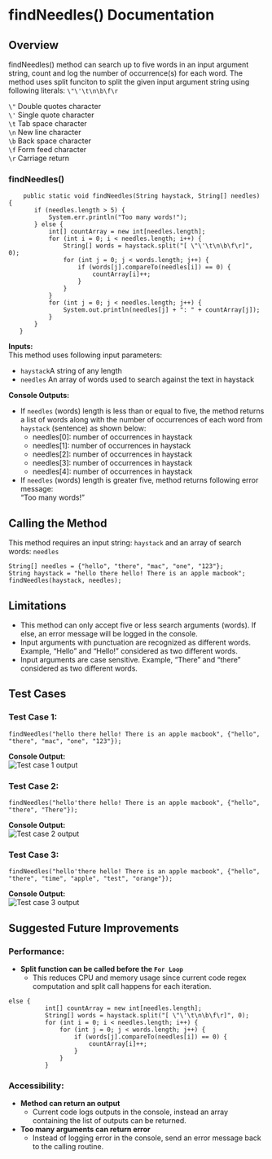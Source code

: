 # findNeedles() Documentation

## Overview

findNeedles() method can search up to five words in an input argument string, count and log the number of occurrence(s) for each word. The method uses split funciton to split the given input argument string using following literals: ```\"\'\t\n\b\f\r ```

```\"``` Double quotes character  
```\'``` Single quote character  
```\t``` Tab space character  
```\n``` New line character  
```\b``` Back space character  
```\f``` Form feed character  
```\r``` Carriage return  
### findNeedles()
 ```
     public static void findNeedles(String haystack, String[] needles) {
        if (needles.length > 5) {
            System.err.println("Too many words!");
        } else {
            int[] countArray = new int[needles.length];
            for (int i = 0; i < needles.length; i++) {
                String[] words = haystack.split("[ \"\'\t\n\b\f\r]", 0);
                for (int j = 0; j < words.length; j++) {
                    if (words[j].compareTo(needles[i]) == 0) {
                        countArray[i]++;
                    }
                }
            }
            for (int j = 0; j < needles.length; j++) {
                System.out.println(needles[j] + ": " + countArray[j]);
            }
        }
    }
 
 ```  
**Inputs:**  
 This method uses following input parameters:  
* 	```haystack```A string of any length  
* 	```needles``` An array of words used to search against the text in haystack

**Console Outputs:**  
* If ```needles``` (words) length is less than or equal to five, the method returns a list of words along with the number of occurrences of each word from ```haystack``` (sentence) as shown below:  
    * needles[0]: number of occurrences in haystack  
    * needles[1]: number of occurrences in haystack  
    * needles[2]: number of occurrences in haystack  
    * needles[3]: number of occurrences in haystack  
    * needles[4]: number of occurrences in haystack  
 * If ```needles``` (words) length is greater five, method returns following error message:  
    “Too many words!”  

 
 ## Calling the Method  
 
  This method requires an input string: ```haystack``` and an array of search words: ```needles```  
  
  ```
  String[] needles = {"hello", "there", "mac", "one", "123"};
  String haystack = "hello there hello! There is an apple macbook";
  findNeedles(haystack, needles);
```  
## Limitations
  
* This method can only accept five or less search arguments (words). If else, an error message will be logged in the console.  
* Input arguments with punctuation are recognized as different words. Example, “Hello” and “Hello!” considered as two different words.  
* Input arguments are case sensitive. Example, “There” and “there” considered as two different words.  
 
## Test Cases  

  ### Test Case 1:
  ```findNeedles("hello there hello! There is an apple macbook", {"hello", "there", "mac", "one", "123"});```  

  **Console Output:**  
 ![Test case 1 output](https://github.com/hemsmalli5/Writing-Sample-findNeedle-/blob/main/testCase1_Output.png)  

  ### Test Case 2:
  ```findNeedles("hello'there hello! There is an apple macbook", {"hello", "there", "There"});```  

  **Console Output:**  
  ![Test case 2 output](https://github.com/hemsmalli5/Writing-Sample-findNeedle-/blob/main/testCase2_Output.png)    

  ### Test Case 3:
  ```findNeedles("hello'there hello! There is an apple macbook", {"hello", "there", "time", "apple", "test", "orange"});```  

  **Console Output:**  
  ![Test case 3 output](https://github.com/hemsmalli5/Writing-Sample-findNeedle-/blob/main/testCase3_Output.png)    

## Suggested Future Improvements
  ### Performance:

   * **Split function can be called before the ```For Loop```**  
     * This reduces CPU and memory usage since current code regex computation and split call happens for each iteration.  

  ```
  else {
            int[] countArray = new int[needles.length];
            String[] words = haystack.split("[ \"\'\t\n\b\f\r]", 0);
            for (int i = 0; i < needles.length; i++) {
                for (int j = 0; j < words.length; j++) {
                    if (words[j].compareTo(needles[i]) == 0) {
                        countArray[i]++;
                    }
                }
            }
  ```  
  ### Accessibility:
   * **Method can return an output**  
      * Current code logs outputs in the console, instead an array containing the list of outputs can be returned.   
   * **Too many arguments can return error**
     * Instead of logging error in the console, send an error message back to the calling routine.

